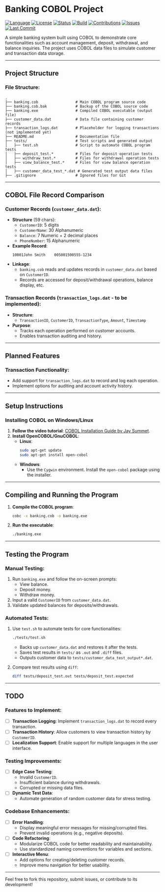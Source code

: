# Banking COBOL Project

[![Language](https://img.shields.io/badge/language-COBOL-blue)](https://shields.io/) 
[![License](https://img.shields.io/badge/license-MIT-green)](LICENSE)
[![Status](https://img.shields.io/badge/status-in%20development-yellow)](https://github.com/George2Times/bank)
[![Build](https://img.shields.io/badge/build-passing-brightgreen)](https://github.com/George2Times/bank/actions)
[![Contributions](https://img.shields.io/badge/contributions-welcome-brightgreen)](https://github.com/George2Times/bank)
[![Issues](https://img.shields.io/github/issues/George2Times/bank)](https://github.com/George2Times/bank/issues)
[![Last Commit](https://img.shields.io/github/last-commit/George2Times/bank)](https://github.com/George2Times/bank)

A simple banking system built using COBOL to demonstrate core functionalities such as account management, deposit, withdrawal, and balance inquiries. The project uses COBOL data files to simulate customer and transaction data storage.

---

## Project Structure

### File Structure:
```
.
├── banking.cob                 # Main COBOL program source code
├── banking.cob.bak             # Backup of the COBOL source code
├── banking.exe                 # Compiled COBOL executable (output file)
├── customer_data.dat           # Data file containing customer records
├── transaction_logs.dat        # Placeholder for logging transactions (not implemented yet)
├── README.md                   # Documentation file
├── tests/                      # Test scripts and generated output
│   ├── test.sh                 # Script to automate COBOL program tests
│   ├── deposit_test.*          # Files for deposit operation tests
│   ├── withdraw_test.*         # Files for withdrawal operation tests
│   ├── view_balance_test.*     # Files for view balance operation tests
│   ├── customer_data_test_*.dat # Generated test output data files
├── .gitignore                  # Ignored files for Git
```

---

## COBOL File Record Comparison

### Customer Records (`customer_data.dat`):
- **Structure** (59 chars):
  - `CustomerID`: 5 digits
  - `CustomerName`: 30 Alphanumeric
  - `Balance`: 7 Numeric + 2 decimal places
  - `PhoneNumber`: 15 Alphanumeric
- **Example Record**:
  ```
  10001John Smith    005001500555-1234
  ```
- **Linkage**:
  - `banking.cob` reads and updates records in `customer_data.dat` based on `CustomerID`.
  - Records are accessed for deposit/withdrawal operations, balance display, etc.

### Transaction Records (`transaction_logs.dat` - to be implemented):
- **Structure**:
  - `TransactionID`, `CustomerID`, `TransactionType`, `Amount`, `Timestamp`
- **Purpose**:
  - Tracks each operation performed on customer accounts.
  - Enables transaction auditing and history.

---

## Planned Features

### Transaction Functionality:
- Add support for `transaction_logs.dat` to record and log each operation.
- Implement options for auditing and account activity history.

---

## Setup Instructions

### Installing COBOL on Windows/Linux
1. **Follow the video tutorial**: [COBOL Installation Guide by Jay Summet](https://www.youtube.com/watch?v=st8rjU0h0JM&ab_channel=JaySummet).
2. **Install OpenCOBOL/GnuCOBOL**:
   - **Linux**:
     ```bash
     sudo apt-get update
     sudo apt-get install open-cobol
     ```
   - **Windows**:
     - Use the `Cygwin` environment. Install the `open-cobol` package using the installer.

---

## Compiling and Running the Program

1. **Compile the COBOL program**:
   ```bash
   cobc -x banking.cob -o banking.exe
   ```
2. **Run the executable**:
   ```bash
   ./banking.exe
   ```

---

## Testing the Program

### Manual Testing:
1. Run `banking.exe` and follow the on-screen prompts:
   - View balance.
   - Deposit money.
   - Withdraw money.
2. Input a valid `CustomerID` from `customer_data.dat`.
3. Validate updated balances for deposits/withdrawals.

### Automated Tests:
1. Use `test.sh` to automate tests for core functionalities:
   ```bash
   ./tests/test.sh
   ```
   - Backs up `customer_data.dat` and restores it after the tests.
   - Saves test results in `tests/` as `.out` and `.diff` files.
   - Outputs customer data to `tests/customer_data_test_output*.dat`.

2. Compare test results using `diff`:
   ```bash
   diff tests/deposit_test.out tests/deposit_test.expected
   ```

---

## TODO

### Features to Implement:
- [ ] **Transaction Logging**: Implement `transaction_logs.dat` to record every transaction.
- [ ] **Transaction History**: Allow customers to view transaction history by `CustomerID`.
- [ ] **Localization Support**: Enable support for multiple languages in the user interface.

### Testing Improvements:
- [ ] **Edge Case Testing**:
  - Invalid `CustomerID`.
  - Insufficient balance during withdrawals.
  - Corrupted or missing data files.
- [ ] **Dynamic Test Data**:
  - Automate generation of random customer data for stress testing.

### Codebase Enhancements:
- [ ] **Error Handling**:
  - Display meaningful error messages for missing/corrupted files.
  - Prevent invalid operations (e.g., negative deposits).
- [ ] **Code Refactoring**:
  - Modularize COBOL code for better readability and maintainability.
  - Use standardized naming conventions for variables and sections.
- [ ] **Interactive Menu**:
  - Add options for creating/deleting customer records.
  - Improve menu navigation for better usability.

---

Feel free to fork this repository, submit issues, or contribute to its development!